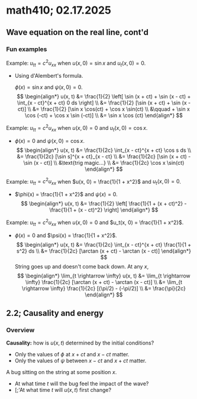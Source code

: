 # math410; 02.17.2025

## Wave equation on the real line, cont'd

### Fun examples

Example: $u_{tt} = c^2 u_{xx}$ when $u(x, 0) = \sin x$ and $u_t(x, 0) = 0$.

- Using d'Alembert's formula.

  $\phi(x) = \sin x$ and $\psi(x, 0) = 0$.
  $$
  \begin{align*}
  	u(x, t) 
  		&= \frac{1}{2} \left[ \sin (x + ct) + \sin (x - ct) + \int_{x - ct}^{x + ct} 0 ds \right] \\
  		&= \frac{1}{2} [\sin (x + ct) + \sin (x - ct)] \\
  		&= \frac{1}{2} [\sin x \cos(ct) + \cos x \sin(ct) \\
  	&\qquad + \sin x \cos (-ct) + \cos x \sin (-ct)] \\
  	&= \sin x \cos (ct)
  \end{align*}
  $$

Example: $u_{tt} = c^2 u_{xx}$ when $u(x, 0) = 0$ and $u_t(x, 0) = \cos x$.

- $\phi(x) = 0$ and $\psi(x, 0) = \cos x$.
  $$
  \begin{align*}
  	u(x, t) 
  		&= \frac{1}{2c} \int_{x - ct}^{x + ct} \cos s ds \\
  		&= \frac{1}{2c} [\sin s]^{x + ct}_{x - ct} \\
  		&= \frac{1}{2c} [\sin (x + ct) - \sin (x - ct)] \\
  		&\text{trig magic...} \\
  		&= \frac{1}{2c} \cos x \sin(ct)
  \end{align*}
  $$

Example: $u_{tt} = c^2 u_{xx}$ when $u(x, 0) = \frac{1}{1 + x^2}$ and $u_t(x, 0) = 0$.

- $\phi(x) = \frac{1}{1 + x^2}$ and $\psi(x) = 0$.
  $$
  \begin{align*}
  	u(x, t) 
  		&= \frac{1}{2} \left[ \frac{1}{1 + (x + ct)^2} 
  			- \frac{1}{1 + (x - ct)^2} \right]
  \end{align*}
  $$
  

Example: $u_{tt} = c^2 u_{xx}$ when $u(x, 0) = 0$ and $u_t(x, 0) = \frac{1}{1 + x^2}$.

-  $\phi(x) = 0$ and $\psi(x) = \frac{1}{1 + x^2}$.
  $$
  \begin{align*}
  	u(x, t) 
  		&= \frac{1}{2c} 
  			\int_{x - ct}^{x + ct} 
  				\frac{1}{1 + s^2} ds \\
          &= \frac{1}{2c} 
          	[\arctan (x + ct) - \arctan (x - ct)]
  \end{align*}
  $$
  String goes up and doesn't come back down. At any $x$,
  $$
  \begin{align*}
  	\lim_{t \rightarrow \infty} u(x, t) 
  		&= \lim_{t \rightarrow \infty} \frac{1}{2c} 
          	[\arctan (x + ct) - \arctan (x - ct)] \\
          &= \lim_{t \rightarrow \infty} \frac{1}{2c} [(\pi/2) - (-\pi/2)] \\
          &= \frac{\pi}{2c}
  \end{align*}
  $$

## 2.2; Causality and energy

### Overview

**Causality:** how is $u(x, t)$ determined by the initial conditions?

- Only the values of $\phi$ at $x + ct$ and $x - ct$ matter.
- Only the values of $\psi$ between $x - ct$ and $x + ct$ matter.

A bug sitting on the string at some position $x$. 

- At what time $t$ will the bug feel the impact of the wave? 
- [;'At what time $t$ will $u(x, t)$ first change?